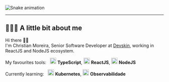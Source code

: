 ![Snake animation](https://github.com/lukemorales/lukemorales/blob/output/github-contribution-grid-snake.svg)

---

## 👨🏻‍💻 A little bit about me


Hi there 👋🏻  
I'm Christian Moreira, Senior Software Developer at [Devskin](https://devskin.com/), working in ReactJS and NodeJS ecosystem.

My favourites tools: &nbsp; <img src="https://i.ibb.co/PZ2XZgr/ts.png" width="20"/> <b>TypeScript</b>, <img src="https://i.ibb.co/4RHMmLQ/react.png" width="20"/> <b>ReactJS</b>, <img src="https://i.ibb.co/vVxmyN2/node.png" width="20"/> <b>NodeJS</b>

Currently learning: &nbsp; <img src="https://upload.wikimedia.org/wikipedia/commons/3/39/Kubernetes_logo_without_workmark.svg" width="20"/> <b>Kubernetes</b>, <img src="https://events-fullcycle.s3.amazonaws.com/events-fullcycle/static/sales/img/6.0/icons/30.png" width="20"/> <b>Observabilidade</b>

